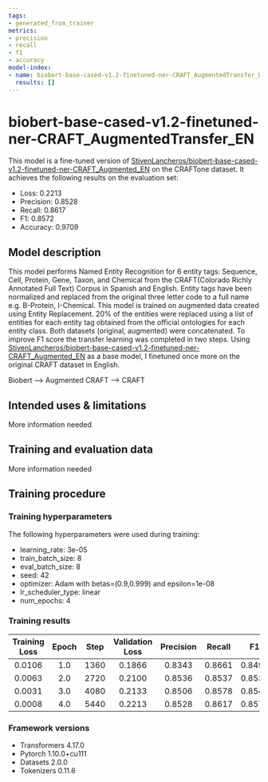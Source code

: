 ```yaml
---
tags:
- generated_from_trainer
metrics:
- precision
- recall
- f1
- accuracy
model-index:
- name: biobert-base-cased-v1.2-finetuned-ner-CRAFT_AugmentedTransfer_EN
  results: []
---
```


<!-- This model card has been generated automatically according to the information the Trainer had access to. You
should probably proofread and complete it, then remove this comment. -->

# biobert-base-cased-v1.2-finetuned-ner-CRAFT_AugmentedTransfer_EN

This model is a fine-tuned version of [StivenLancheros/biobert-base-cased-v1.2-finetuned-ner-CRAFT_Augmented_EN](https://huggingface.co/StivenLancheros/biobert-base-cased-v1.2-finetuned-ner-CRAFT_Augmented_EN) on the CRAFTone dataset.
It achieves the following results on the evaluation set:
- Loss: 0.2213
- Precision: 0.8528
- Recall: 0.8617
- F1: 0.8572
- Accuracy: 0.9709

## Model description

This model performs Named Entity Recognition for 6 entity tags: Sequence, Cell, Protein, Gene, Taxon, and Chemical from the CRAFT(Colorado Richly Annotated Full Text) Corpus in Spanish and English. Entity tags have been normalized and replaced from the original three letter code to a full name e.g. B-Protein, I-Chemical.
This model is trained on augmented data created using Entity Replacement. 20% of the entities were replaced using a list of entities for each entity tag obtained from the official ontologies for each entity class. Both datasets (original, augmented) were concatenated.
To improve F1 score the transfer learning was completed in two steps. 
Using [StivenLancheros/biobert-base-cased-v1.2-finetuned-ner-CRAFT_Augmented_EN](https://huggingface.co/StivenLancheros/biobert-base-cased-v1.2-finetuned-ner-CRAFT_Augmented_EN) as a base model, I finetuned once more on the original CRAFT dataset in English.

Biobert --> Augmented CRAFT --> CRAFT 

## Intended uses & limitations

More information needed

## Training and evaluation data

More information needed

## Training procedure

### Training hyperparameters

The following hyperparameters were used during training:
- learning_rate: 3e-05
- train_batch_size: 8
- eval_batch_size: 8
- seed: 42
- optimizer: Adam with betas=(0.9,0.999) and epsilon=1e-08
- lr_scheduler_type: linear
- num_epochs: 4

### Training results

| Training Loss | Epoch | Step | Validation Loss | Precision | Recall | F1     | Accuracy |
|:-------------:|:-----:|:----:|:---------------:|:---------:|:------:|:------:|:--------:|
| 0.0106        | 1.0   | 1360 | 0.1866          | 0.8343    | 0.8661 | 0.8499 | 0.9698   |
| 0.0063        | 2.0   | 2720 | 0.2100          | 0.8536    | 0.8537 | 0.8537 | 0.9701   |
| 0.0031        | 3.0   | 4080 | 0.2133          | 0.8506    | 0.8578 | 0.8542 | 0.9705   |
| 0.0008        | 4.0   | 5440 | 0.2213          | 0.8528    | 0.8617 | 0.8572 | 0.9709   |


### Framework versions

- Transformers 4.17.0
- Pytorch 1.10.0+cu111
- Datasets 2.0.0
- Tokenizers 0.11.6
